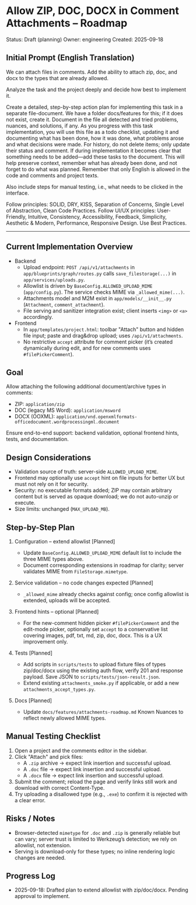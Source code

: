 # Allow ZIP, DOC, DOCX in Comment Attachments – Roadmap

Status: Draft (planning)
Owner: engineering
Created: 2025-09-18

## Initial Prompt (English Translation)

We can attach files in comments. Add the ability to attach zip, doc, and docx to the types that are already allowed.

Analyze the task and the project deeply and decide how best to implement it.

Create a detailed, step-by-step action plan for implementing this task in a separate file-document. We have a folder docs/features for this; if it does not exist, create it. Document in the file all detected and tried problems, nuances, and solutions, if any. As you progress with this task implementation, you will use this file as a todo checklist, updating it and documenting what has been done, how it was done, what problems arose and what decisions were made. For history, do not delete items; only update their status and comment. If during implementation it becomes clear that something needs to be added—add these tasks to the document. This will help preserve context, remember what has already been done, and not forget to do what was planned. Remember that only English is allowed in the code and comments and project texts.

Also include steps for manual testing, i.e., what needs to be clicked in the interface.

Follow principles: SOLID, DRY, KISS, Separation of Concerns, Single Level of Abstraction, Clean Code Practices. Follow UI/UX principles: User-Friendly, Intuitive, Consistency, Accessibility, Feedback, Simplicity, Aesthetic & Modern, Performance, Responsive Design. Use Best Practices.

---

## Current Implementation Overview

- Backend
  - Upload endpoint: `POST /api/v1/attachments` in `app/blueprints/graph/routes.py` calls `save_filestorage(...)` in `app/services/uploads.py`.
  - Allowlist is driven by `BaseConfig.ALLOWED_UPLOAD_MIME` (`app/config.py`). The service checks MIME via `_allowed_mime(...)`.
  - Attachments model and M2M exist in `app/models/__init__.py` (`Attachment`, `comment_attachment`).
  - File serving and sanitizer integration exist; client inserts `<img>` or `<a>` accordingly.
- Frontend
  - In `app/templates/project.html`: toolbar "Attach" button and hidden file input; paste and drag&drop upload; uses `/api/v1/attachments`.
  - No restrictive `accept` attribute for comment picker (it’s created dynamically during edit, and for new comments uses `#filePickerComment`).

## Goal

Allow attaching the following additional document/archive types in comments:

- ZIP: `application/zip`
- DOC (legacy MS Word): `application/msword`
- DOCX (OOXML): `application/vnd.openxmlformats-officedocument.wordprocessingml.document`

Ensure end-to-end support: backend validation, optional frontend hints, tests, and documentation.

## Design Considerations

- Validation source of truth: server-side `ALLOWED_UPLOAD_MIME`.
- Frontend may optionally use `accept` hint on file inputs for better UX but must not rely on it for security.
- Security: no executable formats added; ZIP may contain arbitrary content but is served as opaque download; we do not auto-unzip or execute.
- Size limits: unchanged (`MAX_UPLOAD_MB`).

## Step-by-Step Plan

1) Configuration – extend allowlist [Planned]
   - Update `BaseConfig.ALLOWED_UPLOAD_MIME` default list to include the three MIME types above.
   - Document corresponding extensions in roadmap for clarity; server validates MIME from `FileStorage.mimetype`.

2) Service validation – no code changes expected [Planned]
   - `_allowed_mime` already checks against config; once config allowlist is extended, uploads will be accepted.

3) Frontend hints – optional [Planned]
   - For the new-comment hidden picker `#filePickerComment` and the edit-mode picker, optionally set `accept` to a conservative list covering images, pdf, txt, md, zip, doc, docx. This is a UX improvement only.

4) Tests [Planned]
   - Add scripts in `scripts/tests` to upload fixture files of types zip/doc/docx using the existing auth flow, verify 201 and response payload. Save JSON to `scripts/tests/json-result.json`.
   - Extend existing `attachments_smoke.py` if applicable, or add a new `attachments_accept_types.py`.

5) Docs [Planned]
   - Update `docs/features/attachments-roadmap.md` Known Nuances to reflect newly allowed MIME types.

## Manual Testing Checklist

1. Open a project and the comments editor in the sidebar.
2. Click "Attach" and pick files:
   - A `.zip` archive → expect link insertion and successful upload.
   - A `.doc` file → expect link insertion and successful upload.
   - A `.docx` file → expect link insertion and successful upload.
3. Submit the comment; reload the page and verify links still work and download with correct Content-Type.
4. Try uploading a disallowed type (e.g., `.exe`) to confirm it is rejected with a clear error.

## Risks / Notes

- Browser-detected `mimetype` for `.doc` and `.zip` is generally reliable but can vary; server trust is limited to Werkzeug’s detection; we rely on allowlist, not extension.
- Serving is download-only for these types; no inline rendering logic changes are needed.

## Progress Log

- 2025-09-18: Drafted plan to extend allowlist with zip/doc/docx. Pending approval to implement.


